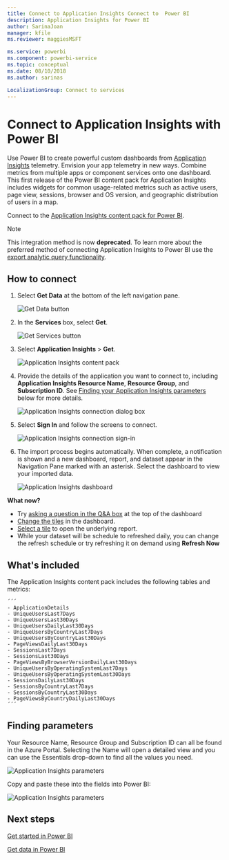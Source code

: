 ```yaml
---
title: Connect to Application Insights Connect to  Power BI
description: Application Insights for Power BI
author: SarinaJoan
manager: kfile
ms.reviewer: maggiesMSFT

ms.service: powerbi
ms.component: powerbi-service
ms.topic: conceptual
ms.date: 08/10/2018
ms.author: sarinas

LocalizationGroup: Connect to services
---
```

# Connect to Application Insights with Power BI
Use Power BI to create powerful custom dashboards from [Application Insights](https://azure.microsoft.com/documentation/articles/app-insights-overview/) telemetry. Envision your app telemetry in new ways. Combine metrics from multiple apps or component services onto one dashboard. This first release of the Power BI content pack for Application Insights includes widgets for common usage-related metrics such as active users, page view, sessions, browser and OS version, and geographic distribution of users in a map.

Connect to the [Application Insights content pack for Power BI](https://app.powerbi.com/getdata/services/application-insights).

>[!NOTE]
>This integration method is now **deprecated**. To learn more about the preferred method of connecting Application Insights to Power BI use the [export analytic query functionality](https://docs.microsoft.com/azure/application-insights/app-insights-export-power-bi#export-analytics-queries).

## How to connect
1. Select **Get Data** at the bottom of the left navigation pane.
   
    ![Get Data button](media/service-connect-to-application-insights/pbi_getdata.png)
2. In the **Services** box, select **Get**.
   
    ![Get Services button](media/service-connect-to-application-insights/pbi_getservices.png)
3. Select **Application Insights** > **Get**.
   
    ![Application Insights content pack](media/service-connect-to-application-insights/appinsights.png)
4. Provide the details of the application you want to connect to, including **Application Insights Resource Name**, **Resource Group**, and **Subscription ID**. See [Finding your Application Insights parameters](#FindingAppInsightsParams) below for more details.
   
    ![Application Insights connection dialog box](media/service-connect-to-application-insights/pbi_contpkappinsitconnectndialog.png)    
5. Select **Sign In** and follow the screens to connect.
   
    ![Application Insights connection sign-in](media/service-connect-to-application-insights/pbi_contpkappinsitconnectn2.png)
6. The import process begins automatically. When complete, a notification is shown and a new dashboard, report, and dataset appear in the Navigation Pane marked with an asterisk.  Select the dashboard to view your imported data.
   
    ![Application Insights dashboard](media/service-connect-to-application-insights/pbi_contpkappinsitdash.png)

**What now?**

* Try [asking a question in the Q&A box](consumer/end-user-q-and-a.md) at the top of the dashboard
* [Change the tiles](service-dashboard-edit-tile.md) in the dashboard.
* [Select a tile](consumer/end-user-tiles.md) to open the underlying report.
* While your dataset will be schedule to refreshed daily, you can change the refresh schedule or try refreshing it on demand using **Refresh Now**

## What's included
The Application Insights content pack includes the following tables and metrics:  

    ´´´
    - ApplicationDetails  
    - UniqueUsersLast7Days   
    - UniqueUsersLast30Days   
    - UniqueUsersDailyLast30Days  
    - UniqueUsersByCountryLast7Days  
    - UniqueUsersByCountryLast30Days   
    - PageViewsDailyLast30Days   
    - SessionsLast7Days   
    - SessionsLast30Days  
    - PageViewsByBrowserVersionDailyLast30Days   
    - UniqueUsersByOperatingSystemLast7Days   
    - UniqueUsersByOperatingSystemLast30Days    
    - SessionsDailyLast30Days   
    - SessionsByCountryLast7Days   
    - SessionsByCountryLast30Days   
    - PageViewsByCountryDailyLast30Days  
    ´´´ 

<a name="FindingAppInsightsParams"></a>

## Finding parameters
Your Resource Name, Resource Group and Subscription ID can all be found in the Azure Portal. Selecting the Name will open a detailed view and you can use the Essentials drop-down to find all the values you need.

![Application Insights parameters](media/service-connect-to-application-insights/pbi_contpkappinsitparams.png)

Copy and paste these into the fields into Power BI:

![Application Insights parameters](media/service-connect-to-application-insights/pbi_contpkappinsitparam2.png)

## Next steps
[Get started in Power BI](service-get-started.md)

[Get data in Power BI](service-get-data.md)

